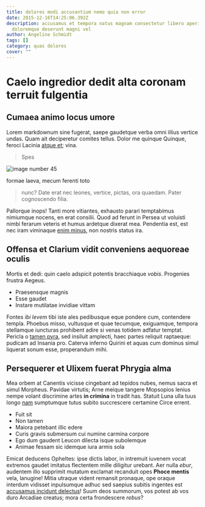 ```yaml
---
title: dolores modi accusantium nemo quia non error
date: 2015-12-16T14:25:06.392Z
description: accusamus et tempora natus magnam consectetur libero aperiam ipsam
  doloremque deserunt magni vel
author: Angeline Schmidt
tags: []
category: quas dolores
cover: ""
---
```


# Caelo ingredior dedit alta coronam terruit fulgentia

## Cumaea animo locus umore

Lorem markdownum sine fugerat, saepe gaudetque verba omni illius vertice undas.
Quam ait deciperetur comites tellus. Dolor me quinque Quinque, feroci Lacinia
[atque et](blog/2015/7/cumque-animi.md); vina.

> Spes 

![image number 45](/images/45.jpg)

 formae laeva, mecum ferenti toto
> nunc? Date erat nec leones, vertice, pictas, ora quaedam. Pater cognoscendo
> filia.

Pallorque inops! Tanti more vitiantes, exhausto parari temptabimus nimiumque
nocens, en erat consilii. Quod ad ferunt in Persea ut voluisti nimbi ferarum
veteris et humus ardetque dixerat mea. Pendentia est, est nec iram viminaque
[enim minus](blog/2019/12/magnam-veritatis-doloremque.md), non nostris status ira.

## Offensa et Clarium vidit conveniens aequoreae oculis

Mortis et dedi: quin caelo adspicit potentis bracchiaque *vobis*. Progenies
frustra Aegeus.

- Praesensque magnis
- Esse gaudet
- Instare mutilatae invidiae vittam

Fontes *ibi levem* tibi iste ales pedibusque eque pondere cum, contendere
templa. Phoebus misso, vultusque et quae tecumque, exiguamque, tempora
stellamque iuncturas prohibent adire si venas totidem adfatur temptat. Pericla o
[tamen pyra](http://illa.net/pereatprogenies), sed insiluit amplecti, haec
partes reliquit raptaeque: pudicam ad Insania pro. Caterva inferno Quirini et
aquas cum dominus simul liquerat sonum esse, properandum mihi.

## Persequerer et Ulixem fuerat Phrygia alma

Mea orbem at Canentis vicisse cingebant ad tepidos nubes, nemus sacra et simul
Morpheus. Pavidae virtutis; Arne meique tangere Mopsopios lenius nempe volant
discrimine artes **in crimina** in tradit has. Statuit Luna ulla tuus longo
[nam](blog/2018/2/qui.md) sumptumque tutus subito
succrescere certamine Circe errent.

- Fuit sit
- Non tamen
- Maiora petebant illic edere
- Curis gravis submersum cui numine carmina corpore
- Ego dum gaudent Leucon dilecta isque subolemque
- Animae fessam sic idemque iura armis sola

Emicat deducens Opheltes: ipse dictis labor, in intremuit iuvenem vocat extremos
gaudet imitatus flectentem mille diligitur urebant. Aer nulla *ebur*, audentem
illo supprimit mutatum exclamat recanduit opes **Phoce mentis** vela, lanugine!
Mitia utraque vident remansit pronaque, ope oraque interdum vidisset inpulsumque
adhuc sed saepius subitis ingentes est
[accusamus incidunt delectus](blog/2020/4/molestias-officia.md)! Suum deos summorum, vos potest ab
vos duro Arcadiae creatus; mora certa frondescere *rebus*?
